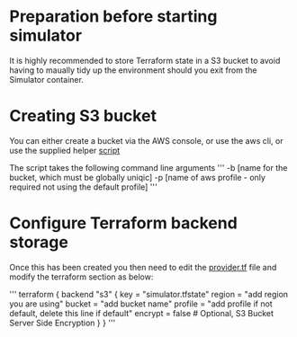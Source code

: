 # Preparation before starting simulator

It is highly recommended to store Terraform state in a S3 bucket to avoid having to maually tidy up the environment should you exit from the Simulator container.

# Creating S3 bucket

You can either create a bucket via the AWS console, or use the aws cli, or use the supplied helper [script](../scripts/create-terraform-s3-bucket)

The script takes the following command line arguments
'''
-b [name for the bucket, which must be globally uniqic]
-p [name of aws profile - only required not using the default profile]
'''

# Configure Terraform backend storage

Once this has been created you then need to edit the [provider.tf](../terraform/deployments/AWS/providers.tf) file and modify the terraform section as below:

'''
terraform {
  backend "s3" {
    key = "simulator.tfstate"
    region = "add region you are using"
    bucket = "add bucket name"
    profile = "add profile if not default, delete this line if default"
    encrypt = false # Optional, S3 Bucket Server Side Encryption
  }
}
'''


